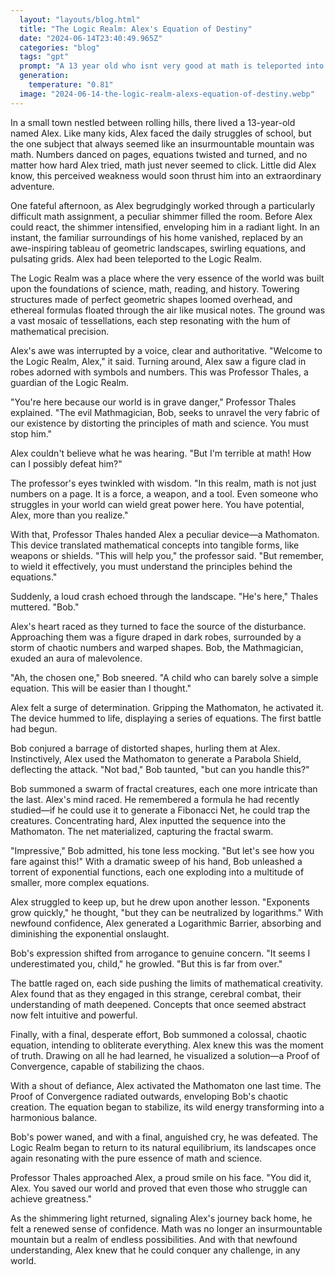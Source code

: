 ```yaml
---
  layout: "layouts/blog.html"
  title: "The Logic Realm: Alex's Equation of Destiny"
  date: "2024-06-14T23:40:49.965Z"
  categories: "blog"
  tags: "gpt"
  prompt: "A 13 year old who isnt very good at math is teleported into the Logic realm the place that sience,math,reading,and history(mostly math and sience) are the esccense of the world but this teen will have to fight the evil mathmagician named \"bob\"(what an anticlimatic name) useing math to defeat him(the math kinda can work like military weapons tho it has to be created and function useing the rules of math)"
  generation: 
    temperature: "0.81"
  image: "2024-06-14-the-logic-realm-alexs-equation-of-destiny.webp"
---
```

In a small town nestled between rolling hills, there lived a 13-year-old named Alex. Like many kids, Alex faced the daily struggles of school, but the one subject that always seemed like an insurmountable mountain was math. Numbers danced on pages, equations twisted and turned, and no matter how hard Alex tried, math just never seemed to click. Little did Alex know, this perceived weakness would soon thrust him into an extraordinary adventure.

One fateful afternoon, as Alex begrudgingly worked through a particularly difficult math assignment, a peculiar shimmer filled the room. Before Alex could react, the shimmer intensified, enveloping him in a radiant light. In an instant, the familiar surroundings of his home vanished, replaced by an awe-inspiring tableau of geometric landscapes, swirling equations, and pulsating grids. Alex had been teleported to the Logic Realm.

The Logic Realm was a place where the very essence of the world was built upon the foundations of science, math, reading, and history. Towering structures made of perfect geometric shapes loomed overhead, and ethereal formulas floated through the air like musical notes. The ground was a vast mosaic of tessellations, each step resonating with the hum of mathematical precision.

Alex's awe was interrupted by a voice, clear and authoritative. "Welcome to the Logic Realm, Alex," it said. Turning around, Alex saw a figure clad in robes adorned with symbols and numbers. This was Professor Thales, a guardian of the Logic Realm.

"You're here because our world is in grave danger," Professor Thales explained. "The evil Mathmagician, Bob, seeks to unravel the very fabric of our existence by distorting the principles of math and science. You must stop him."

Alex couldn't believe what he was hearing. "But I'm terrible at math! How can I possibly defeat him?"

The professor's eyes twinkled with wisdom. "In this realm, math is not just numbers on a page. It is a force, a weapon, and a tool. Even someone who struggles in your world can wield great power here. You have potential, Alex, more than you realize."

With that, Professor Thales handed Alex a peculiar device—a Mathomaton. This device translated mathematical concepts into tangible forms, like weapons or shields. "This will help you," the professor said. "But remember, to wield it effectively, you must understand the principles behind the equations."

Suddenly, a loud crash echoed through the landscape. "He's here," Thales muttered. "Bob."

Alex's heart raced as they turned to face the source of the disturbance. Approaching them was a figure draped in dark robes, surrounded by a storm of chaotic numbers and warped shapes. Bob, the Mathmagician, exuded an aura of malevolence.

"Ah, the chosen one," Bob sneered. "A child who can barely solve a simple equation. This will be easier than I thought."

Alex felt a surge of determination. Gripping the Mathomaton, he activated it. The device hummed to life, displaying a series of equations. The first battle had begun.

Bob conjured a barrage of distorted shapes, hurling them at Alex. Instinctively, Alex used the Mathomaton to generate a Parabola Shield, deflecting the attack. "Not bad," Bob taunted, "but can you handle this?"

Bob summoned a swarm of fractal creatures, each one more intricate than the last. Alex's mind raced. He remembered a formula he had recently studied—if he could use it to generate a Fibonacci Net, he could trap the creatures. Concentrating hard, Alex inputted the sequence into the Mathomaton. The net materialized, capturing the fractal swarm.

"Impressive," Bob admitted, his tone less mocking. "But let's see how you fare against this!" With a dramatic sweep of his hand, Bob unleashed a torrent of exponential functions, each one exploding into a multitude of smaller, more complex equations.

Alex struggled to keep up, but he drew upon another lesson. "Exponents grow quickly," he thought, "but they can be neutralized by logarithms." With newfound confidence, Alex generated a Logarithmic Barrier, absorbing and diminishing the exponential onslaught.

Bob's expression shifted from arrogance to genuine concern. "It seems I underestimated you, child," he growled. "But this is far from over."

The battle raged on, each side pushing the limits of mathematical creativity. Alex found that as they engaged in this strange, cerebral combat, their understanding of math deepened. Concepts that once seemed abstract now felt intuitive and powerful.

Finally, with a final, desperate effort, Bob summoned a colossal, chaotic equation, intending to obliterate everything. Alex knew this was the moment of truth. Drawing on all he had learned, he visualized a solution—a Proof of Convergence, capable of stabilizing the chaos.

With a shout of defiance, Alex activated the Mathomaton one last time. The Proof of Convergence radiated outwards, enveloping Bob's chaotic creation. The equation began to stabilize, its wild energy transforming into a harmonious balance.

Bob's power waned, and with a final, anguished cry, he was defeated. The Logic Realm began to return to its natural equilibrium, its landscapes once again resonating with the pure essence of math and science.

Professor Thales approached Alex, a proud smile on his face. "You did it, Alex. You saved our world and proved that even those who struggle can achieve greatness."

As the shimmering light returned, signaling Alex's journey back home, he felt a renewed sense of confidence. Math was no longer an insurmountable mountain but a realm of endless possibilities. And with that newfound understanding, Alex knew that he could conquer any challenge, in any world.
